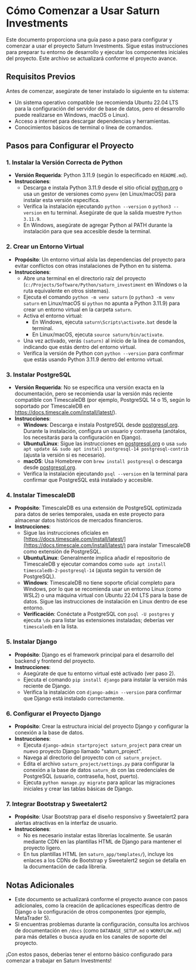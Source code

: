 # Cómo Comenzar a Usar Saturn Investments

Este documento proporciona una guía paso a paso para configurar y comenzar a usar el proyecto Saturn Investments. Sigue estas instrucciones para preparar tu entorno de desarrollo y ejecutar los componentes iniciales del proyecto. Este archivo se actualizará conforme el proyecto avance.

## Requisitos Previos

Antes de comenzar, asegúrate de tener instalado lo siguiente en tu sistema:
- Un sistema operativo compatible (se recomienda Ubuntu 22.04 LTS para la configuración del servidor de base de datos, pero el desarrollo puede realizarse en Windows, macOS o Linux).
- Acceso a internet para descargar dependencias y herramientas.
- Conocimientos básicos de terminal o línea de comandos.

## Pasos para Configurar el Proyecto

### 1. Instalar la Versión Correcta de Python
- **Versión Requerida**: Python 3.11.9 (según lo especificado en `README.md`).
- **Instrucciones**:
  - Descarga e instala Python 3.11.9 desde el sitio oficial [python.org](https://www.python.org/downloads/release/python-3119/) o usa un gestor de versiones como `pyenv` (en Linux/macOS) para instalar esta versión específica.
  - Verifica la instalación ejecutando `python --version` o `python3 --version` en tu terminal. Asegúrate de que la salida muestre `Python 3.11.9`.
  - En Windows, asegúrate de agregar Python al PATH durante la instalación para que sea accesible desde la terminal.

### 2. Crear un Entorno Virtual
- **Propósito**: Un entorno virtual aísla las dependencias del proyecto para evitar conflictos con otras instalaciones de Python en tu sistema.
- **Instrucciones**:
  - Abre una terminal en el directorio raíz del proyecto (`c:/Projects/Software/Python/saturn_investiment` en Windows o la ruta equivalente en otros sistemas).
  - Ejecuta el comando `python -m venv saturn` (o `python3 -m venv saturn` en Linux/macOS si `python` no apunta a Python 3.11.9) para crear un entorno virtual en la carpeta `saturn`.
  - Activa el entorno virtual:
    - En Windows, ejecuta `saturn\Scripts\activate.bat` desde la terminal.
    - En Linux/macOS, ejecuta `source saturn/bin/activate`.
  - Una vez activado, verás `(saturn)` al inicio de la línea de comandos, indicando que estás dentro del entorno virtual.
  - Verifica la versión de Python con `python --version` para confirmar que estás usando Python 3.11.9 dentro del entorno virtual.

### 3. Instalar PostgreSQL
- **Versión Requerida**: No se especifica una versión exacta en la documentación, pero se recomienda usar la versión más reciente compatible con TimescaleDB (por ejemplo, PostgreSQL 14 o 15, según lo soportado por TimescaleDB en https://docs.timescale.com/install/latest/).
- **Instrucciones**:
  - **Windows**: Descarga e instala PostgreSQL desde [postgresql.org](https://www.postgresql.org/download/windows/). Durante la instalación, configura un usuario y contraseña (anótalos, los necesitarás para la configuración en Django).
  - **Ubuntu/Linux**: Sigue las instrucciones en [postgresql.org](https://www.postgresql.org/download/linux/ubuntu/) o usa `sudo apt update && sudo apt install postgresql-14 postgresql-contrib` (ajusta la versión si es necesario).
  - **macOS**: Usa Homebrew con `brew install postgresql` o descarga desde [postgresql.org](https://www.postgresql.org/download/macosx/).
  - Verifica la instalación ejecutando `psql --version` en la terminal para confirmar que PostgreSQL está instalado y accesible.

### 4. Instalar TimescaleDB
- **Propósito**: TimescaleDB es una extensión de PostgreSQL optimizada para datos de series temporales, usada en este proyecto para almacenar datos históricos de mercados financieros.
- **Instrucciones**:
  - Sigue las instrucciones oficiales en [https://docs.timescale.com/install/latest/](https://docs.timescale.com/install/latest/) para instalar TimescaleDB como extensión de PostgreSQL.
  - **Ubuntu/Linux**: Generalmente implica añadir el repositorio de TimescaleDB y ejecutar comandos como `sudo apt install timescaledb-2-postgresql-14` (ajusta según tu versión de PostgreSQL).
  - **Windows**: TimescaleDB no tiene soporte oficial completo para Windows, por lo que se recomienda usar un entorno Linux (como WSL2) o una máquina virtual con Ubuntu 22.04 LTS para la base de datos. Sigue las instrucciones de instalación en Linux dentro de ese entorno.
  - **Verificación**: Conéctate a PostgreSQL con `psql -U postgres` y ejecuta `\dx` para listar las extensiones instaladas; deberías ver `timescaledb` en la lista.

### 5. Instalar Django
- **Propósito**: Django es el framework principal para el desarrollo del backend y frontend del proyecto.
- **Instrucciones**:
  - Asegúrate de que tu entorno virtual esté activado (ver paso 2).
  - Ejecuta el comando `pip install django` para instalar la versión más reciente de Django.
  - Verifica la instalación con `django-admin --version` para confirmar que Django está instalado correctamente.

### 6. Configurar el Proyecto Django
- **Propósito**: Crear la estructura inicial del proyecto Django y configurar la conexión a la base de datos.
- **Instrucciones**:
  - Ejecuta `django-admin startproject saturn_project` para crear un nuevo proyecto Django llamado "saturn_project".
  - Navega al directorio del proyecto con `cd saturn_project`.
  - Edita el archivo `saturn_project/settings.py` para configurar la conexión a la base de datos `saturn_db` con las credenciales de PostgreSQL (usuario, contraseña, host, puerto).
  - Ejecuta `python manage.py migrate` para aplicar las migraciones iniciales y crear las tablas básicas de Django.

### 7. Integrar Bootstrap y Sweetalert2
- **Propósito**: Usar Bootstrap para el diseño responsivo y Sweetalert2 para alertas atractivas en la interfaz de usuario.
- **Instrucciones**:
  - No es necesario instalar estas librerías localmente. Se usarán mediante CDN en las plantillas HTML de Django para mantener el proyecto ligero.
  - En tus plantillas HTML (en `saturn_app/templates/`), incluye los enlaces a los CDNs de Bootstrap y Sweetalert2 según se detalla en la documentación de cada librería.

## Notas Adicionales
- Este documento se actualizará conforme el proyecto avance con pasos adicionales, como la creación de aplicaciones específicas dentro de Django o la configuración de otros componentes (por ejemplo, MetaTrader 5).
- Si encuentras problemas durante la configuración, consulta los archivos de documentación en `/docs` (como `DATABASE_SETUP.md` o `WORKFLOW.md`) para más detalles o busca ayuda en los canales de soporte del proyecto.

¡Con estos pasos, deberías tener el entorno básico configurado para comenzar a trabajar en Saturn Investments!